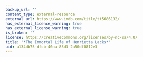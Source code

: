 ```yaml
---
backup_url: ''
content_type: external-resource
external_url: https://www.imdb.com/title/tt5686132/
has_external_licence_warning: true
has_external_license_warning: true
is_broken: ''
license: https://creativecommons.org/licenses/by-nc-sa/4.0/
title: '*The Immortal Life of Henrietta Lacks*'
uid: a134db75-dfcb-40aa-83d3-2a50df0812e3
---
```

